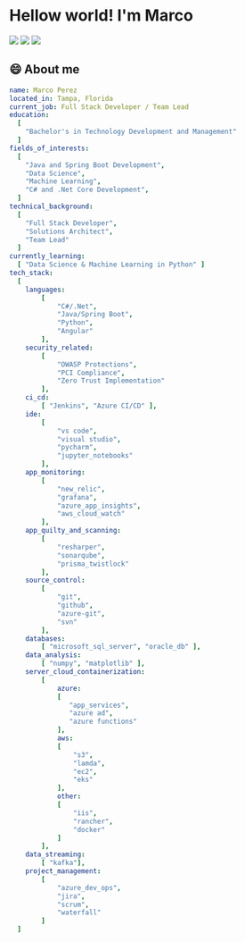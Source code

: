 <h1>Hellow world! I'm Marco</h1>

<a href="https://www.linkedin.com/in/marco-perez-888a6325/" target="_blank"><img src="https://img.shields.io/badge/linkedIn-blue?style=for-the-badge"></a>
<a href="mailto:mperez154@gmail.com"><img src="https://img.shields.io/badge/email-blue?style=for-the-badge"></a>
<a href="https://github.com/mperez154" target="_blank"><img src="https://img.shields.io/badge/github-blue?style=for-the-badge"></a>

<h2>😄 About me</h2>

```yaml
name: Marco Perez
located_in: Tampa, Florida
current_job: Full Stack Developer / Team Lead
education:
  [
    "Bachelor's in Technology Development and Management"
  ]
fields_of_interests:
  [
    "Java and Spring Boot Development",
    "Data Science",
    "Machine Learning",
    "C# and .Net Core Development",
  ]
technical_background:
  [
    "Full Stack Developer",
    "Solutions Architect",
    "Team Lead"
  ]
currently_learning:
  [ "Data Science & Machine Learning in Python" ]
tech_stack:
  [
    languages: 
        [
            "C#/.Net", 
            "Java/Spring Boot", 
            "Python", 
            "Angular"
        ],
    security_related: 
        [
            "OWASP Protections", 
            "PCI Compliance", 
            "Zero Trust Implementation"
        ],
    ci_cd:
        [ "Jenkins", "Azure CI/CD" ],
    ide:
        [
            "vs code",
            "visual studio",
            "pycharm", 
            "jupyter_notebooks"
        ],
    app_monitoring:
        [
            "new_relic",
            "grafana",
            "azure_app_insights",
            "aws_cloud_watch"
        ],
    app_quilty_and_scanning:
        [
            "resharper",
            "sonarqube",
            "prisma_twistlock"
        ],
    source_control:
        [
            "git",
            "github",
            "azure-git",
            "svn"
        ],
    databases:
        [ "microsoft_sql_server", "oracle_db" ],
    data_analysis:
        [ "numpy", "matplotlib" ],
    server_cloud_containerization:
        [
            azure:
            [
               "app_services",
               "azure ad",
               "azure functions"
            ],
            aws:
            [
                "s3",
                "lamda",
                "ec2",
                "eks"
            ],
            other:
            [
                "iis",
                "rancher",
                "docker"
            ]
        ],
    data_streaming:
        [ "kafka"],
    project_management:
        [
            "azure_dev_ops",
            "jira",
            "scrum",
            "waterfall"
        ]
  ]
```
